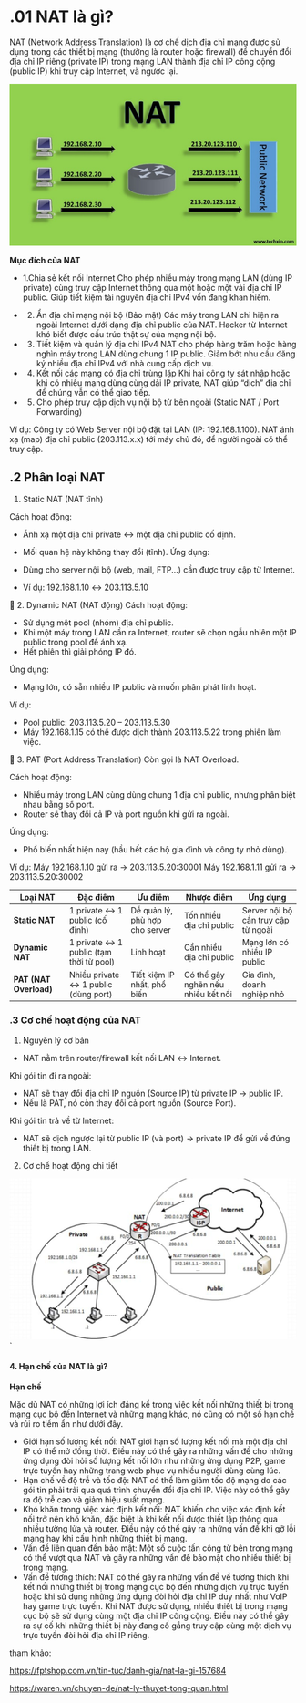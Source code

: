# .01 NAT là gì?
NAT (Network Address Translation) là cơ chế dịch địa chỉ mạng được sử dụng trong các thiết bị mạng (thường là router hoặc firewall) để chuyển đổi địa chỉ IP riêng (private IP) trong mạng LAN thành địa chỉ IP công cộng (public IP) khi truy cập Internet, và ngược lại.

![alt text](./images/1.jpg)

**Mục đích của NAT**

- 1.Chia sẻ kết nối Internet
Cho phép nhiều máy trong mạng LAN (dùng IP private) cùng truy cập Internet thông qua một hoặc một vài địa chỉ IP public.
Giúp tiết kiệm tài nguyên địa chỉ IPv4 vốn đang khan hiếm.

- 2. Ẩn địa chỉ mạng nội bộ (Bảo mật)
Các máy trong LAN chỉ hiện ra ngoài Internet dưới dạng địa chỉ public của NAT.
Hacker từ Internet khó biết được cấu trúc thật sự của mạng nội bộ.

- 3. Tiết kiệm và quản lý địa chỉ IPv4
NAT cho phép hàng trăm hoặc hàng nghìn máy trong LAN dùng chung 1 IP public.
Giảm bớt nhu cầu đăng ký nhiều địa chỉ IPv4 với nhà cung cấp dịch vụ.

- 4. Kết nối các mạng có địa chỉ trùng lặp
Khi hai công ty sát nhập hoặc khi có nhiều mạng dùng cùng dải IP private, NAT giúp “dịch” địa chỉ để chúng vẫn có thể giao tiếp.

- 5. Cho phép truy cập dịch vụ nội bộ từ bên ngoài (Static NAT / Port Forwarding)

Ví dụ: Công ty có Web Server nội bộ đặt tại LAN (IP: 192.168.1.100).
NAT ánh xạ (map) địa chỉ public (203.113.x.x) tới máy chủ đó, để người ngoài có thể truy cập.


## .2 Phân loại NAT
1. Static NAT (NAT tĩnh)

Cách hoạt động:

- Ánh xạ một địa chỉ private ↔ một địa chỉ public cố định.
- Mối quan hệ này không thay đổi (tĩnh).
Ứng dụng:
- Dùng cho server nội bộ (web, mail, FTP...) cần được truy cập từ Internet.

- Ví dụ:
192.168.1.10 ↔ 203.113.5.10

🔹 2. Dynamic NAT (NAT động)
Cách hoạt động:

- Sử dụng một pool (nhóm) địa chỉ public.
- Khi một máy trong LAN cần ra Internet, router sẽ chọn ngẫu nhiên một IP public trong pool để ánh xạ.
- Hết phiên thì giải phóng IP đó.

Ứng dụng:
- Mạng lớn, có sẵn nhiều IP public và muốn phân phát linh hoạt.

Ví dụ:
- Pool public: 203.113.5.20 – 203.113.5.30
- Máy 192.168.1.15 có thể được dịch thành 203.113.5.22 trong phiên làm việc.

🔹 3. PAT (Port Address Translation)
Còn gọi là NAT Overload.

Cách hoạt động:
- Nhiều máy trong LAN cùng dùng chung 1 địa chỉ public, nhưng phân biệt nhau bằng số port.
- Router sẽ thay đổi cả IP và port nguồn khi gửi ra ngoài.

Ứng dụng:
- Phổ biến nhất hiện nay (hầu hết các hộ gia đình và công ty nhỏ dùng).

Ví dụ:
Máy 192.168.1.10 gửi ra → 203.113.5.20:30001
Máy 192.168.1.11 gửi ra → 203.113.5.20:30002

| Loại NAT               | Đặc điểm                                | Ưu điểm                        | Nhược điểm                         | Ứng dụng                            |
| ---------------------- | --------------------------------------- | ------------------------------ | ---------------------------------- | ----------------------------------- |
| **Static NAT**         | 1 private ↔ 1 public (cố định)          | Dễ quản lý, phù hợp cho server | Tốn nhiều địa chỉ public           | Server nội bộ cần truy cập từ ngoài |
| **Dynamic NAT**        | 1 private ↔ 1 public (tạm thời từ pool) | Linh hoạt                      | Cần nhiều địa chỉ public           | Mạng lớn có nhiều IP public         |
| **PAT (NAT Overload)** | Nhiều private ↔ 1 public (dùng port)    | Tiết kiệm IP nhất, phổ biến    | Có thể gây nghẽn nếu nhiều kết nối | Gia đình, doanh nghiệp nhỏ          |

### .3 Cơ chế hoạt động của NAT
1. Nguyên lý cơ bản
- NAT nằm trên router/firewall kết nối LAN ↔ Internet.

Khi gói tin đi ra ngoài:
- NAT sẽ thay đổi địa chỉ IP nguồn (Source IP) từ private IP → public IP.
- Nếu là PAT, nó còn thay đổi cả port nguồn (Source Port).

Khi gói tin trả về từ Internet:
- NAT sẽ dịch ngược lại từ public IP (và port) → private IP để gửi về đúng thiết bị trong LAN.

2. Cơ chế hoạt động chi tiết



![alt text](./images/image.png)`


#### 4. Hạn chế của NAT là gì?



**Hạn chế**

Mặc dù NAT có những lợi ích đáng kể trong việc kết nối những thiết bị trong mạng cục bộ đến Internet và những mạng khác, nó cũng có một số hạn chế và rủi ro tiềm ẩn như dưới đây.

- Giới hạn số lượng kết nối: NAT giới hạn số lượng kết nối mà một địa chỉ IP có thể mở đồng thời. Điều này có thể gây ra những vấn đề cho những ứng dụng đòi hỏi số lượng kết nối lớn như những ứng dụng P2P, game trực tuyến hay những trang web phục vụ nhiều người dùng cùng lúc.
- Hạn chế về độ trễ và tốc độ: NAT có thể làm giảm tốc độ mạng do các gói tin phải trải qua quá trình chuyển đổi địa chỉ IP. Việc này có thể gây ra độ trễ cao và giảm hiệu suất mạng.
- Khó khăn trong việc xác định kết nối: NAT khiến cho việc xác định kết nối trở nên khó khăn, đặc biệt là khi kết nối được thiết lập thông qua nhiều tường lửa và router. Điều này có thể gây ra những vấn đề khi gỡ lỗi mạng hay khi cấu hình những thiết bị mạng.
- Vấn đề liên quan đến bảo mật: Một số cuộc tấn công từ bên trong mạng có thể vượt qua NAT và gây ra những vấn đề bảo mật cho nhiều thiết bị trong mạng.
- Vấn đề tương thích: NAT có thể gây ra những vấn đề về tương thích khi kết nối những thiết bị trong mạng cục bộ đến những dịch vụ trực tuyến hoặc khi sử dụng những ứng dụng đòi hỏi địa chỉ IP duy nhất như VoIP hay game trực tuyến. Khi NAT được sử dụng, nhiều thiết bị trong mạng cục bộ sẽ sử dụng cùng một địa chỉ IP công cộng. Điều này có thể gây ra sự cố khi những thiết bị này đang cố gắng truy cập cùng một dịch vụ trực tuyến đòi hỏi địa chỉ IP riêng.

tham khảo:

https://fptshop.com.vn/tin-tuc/danh-gia/nat-la-gi-157684

https://waren.vn/chuyen-de/nat-ly-thuyet-tong-quan.html


